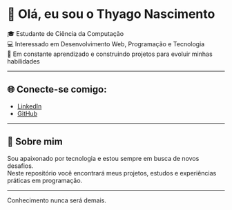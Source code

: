 # 👋 Olá, eu sou o Thyago Nascimento  

🎓 Estudante de Ciência da Computação  
💻 Interessado em Desenvolvimento Web, Programação e Tecnologia  
🚀 Em constante aprendizado e construindo projetos para evoluir minhas habilidades  

---

## 🌐 Conecte-se comigo:
- [LinkedIn](https://www.linkedin.com/in/thyago-nascimento-2a832737b)  
- [GitHub](https://github.com/thnas22)  

---

## 📌 Sobre mim
Sou apaixonado por tecnologia e estou sempre em busca de novos desafios.  
Neste repositório você encontrará meus projetos, estudos e experiências práticas em programação.  

---

Conhecimento nunca será demais.
